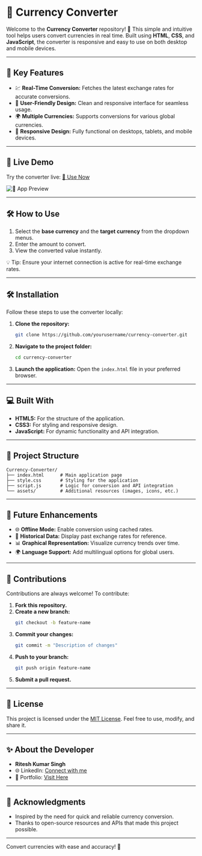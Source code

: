 # 💱 Currency Converter

Welcome to the **Currency Converter** repository! 🌟 This simple and intuitive tool helps users convert currencies in real time. Built using **HTML**, **CSS**, and **JavaScript**, the converter is responsive and easy to use on both desktop and mobile devices.

---

## 🌟 Key Features

- 💹 **Real-Time Conversion:** Fetches the latest exchange rates for accurate conversions.
- 🎨 **User-Friendly Design:** Clean and responsive interface for seamless usage.
- 🌍 **Multiple Currencies:** Supports conversions for various global currencies.
- 📱 **Responsive Design:** Fully functional on desktops, tablets, and mobile devices.

---

## 🎥 Live Demo

Try the converter live: [🔗 Use Now](https://riteshsinghcs.github.io/Currency-Converter/) 

![💱 App Preview](https://i.postimg.cc/rwKb3538/Screenshot-2025-01-19-043952.png)

---

## 🛠️ How to Use

1. Select the **base currency** and the **target currency** from the dropdown menus.
2. Enter the amount to convert.
3. View the converted value instantly.

💡 Tip: Ensure your internet connection is active for real-time exchange rates.

---

## 🛠️ Installation

Follow these steps to use the converter locally:

1. **Clone the repository:**
   ```bash
   git clone https://github.com/yourusername/currency-converter.git
   ```

2. **Navigate to the project folder:**
   ```bash
   cd currency-converter
   ```

3. **Launch the application:**
   Open the `index.html` file in your preferred browser.

---

## 💻 Built With

- **HTML5:** For the structure of the application.
- **CSS3:** For styling and responsive design.
- **JavaScript:** For dynamic functionality and API integration.

---

## 📁 Project Structure

```
Currency-Converter/
├── index.html      # Main application page
├── style.css       # Styling for the application
├── script.js       # Logic for conversion and API integration
└── assets/         # Additional resources (images, icons, etc.)
```

---

## 🚀 Future Enhancements

- 🌐 **Offline Mode:** Enable conversion using cached rates.
- 💼 **Historical Data:** Display past exchange rates for reference.
- 📊 **Graphical Representation:** Visualize currency trends over time.
- 🌍 **Language Support:** Add multilingual options for global users.

---

## 🤝 Contributions

Contributions are always welcome! To contribute:

1. **Fork this repository.**
2. **Create a new branch:**
   ```bash
   git checkout -b feature-name
   ```
3. **Commit your changes:**
   ```bash
   git commit -m "Description of changes"
   ```
4. **Push to your branch:**
   ```bash
   git push origin feature-name
   ```
5. **Submit a pull request.**

---

## 📜 License

This project is licensed under the [MIT License](LICENSE). Feel free to use, modify, and share it.

---

## ✨ About the Developer

- **Ritesh Kumar Singh**
- 🌐 LinkedIn: [Connect with me](https://www.linkedin.com/in/riteshkumarsinghcs/)
- 🌟 Portfolio: [Visit Here](#)

---

## 🙌 Acknowledgments

- Inspired by the need for quick and reliable currency conversion.
- Thanks to open-source resources and APIs that made this project possible.

---

Convert currencies with ease and accuracy! 💱

